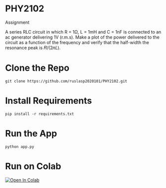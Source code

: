 # PHY2102
Assignment

<p>
  A series RLC circuit in which R = 1Ω, L = 1mH and C = 1nF is connected to an ac
generator delivering 1V (r.m.s). Make a plot of the power delivered to the circuit as a
function of the frequency and verify that the half-width the resonance peak is 𝑅/(2𝜋𝐿).
</p>

# Clone the Repo
```
git clone https://github.com/ruslasp2020101/PHY2102.git
```

# Install Requirements
```
pip install -r requirements.txt
```

# Run the App 
```
python app.py
```

# Run on Colab

[![Open In Colab](https://colab.research.google.com/assets/colab-badge.svg)](https://colab.research.google.com/github/ruslasp2020101/PHY2102/blob/main/4772.ipynb)
